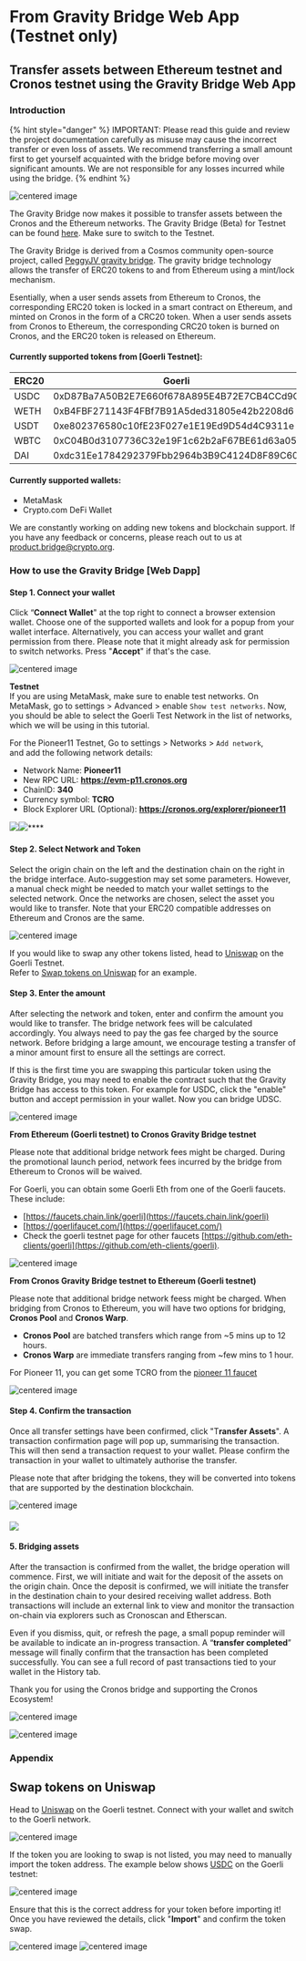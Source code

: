# From Gravity Bridge Web App (Testnet only)

## Transfer assets between Ethereum testnet and Cronos testnet using the Gravity Bridge Web App

### Introduction

{% hint style="danger" %}
IMPORTANT: Please read this guide and review the project documentation carefully as misuse may cause the incorrect transfer or even loss of assets. We recommend transferring a small amount first to get yourself acquainted with the bridge before moving over significant amounts. We are not responsible for any losses incurred while using the bridge.
{% endhint %}

![centered image](assets/bridge.png)

The Gravity Bridge now makes it possible to transfer assets between the Cronos and the Ethereum networks. The Gravity Bridge (Beta) for Testnet can be found [here](https://cronos.org/bridge/). Make sure to switch to the Testnet.

The Gravity Bridge is derived from a Cosmos community open-source project, called [PeggyJV gravity bridge](https://github.com/PeggyJV/gravity-bridge). The gravity bridge technology allows the transfer of ERC20 tokens to and from Ethereum using a mint/lock mechanism.

Esentially, when a user sends assets from Ethereum to Cronos, the corresponding ERC20 token is locked in a smart contract on Ethereum, and minted on Cronos in the form of a CRC20 token. When a user sends assets from Cronos to Ethereum, the corresponding CRC20 token is burned on Cronos, and the ERC20 token is released on Ethereum.

#### Currently supported tokens from \[Goerli Testnet]:

| ERC20 | Goerli                                     | Pioneer11                                  |
| ----- | ------------------------------------------ | ------------------------------------------ |
| USDC  | 0xD87Ba7A50B2E7E660f678A895E4B72E7CB4CCd9C | 0x8a8DfedBF6650737DFf63c2f455ecC54AcEcF197 |
| WETH  | 0xB4FBF271143F4FBf7B91A5ded31805e42b2208d6 | 0x17774909725bA203B8501C1DEb22F2495584197e |
| USDT  | 0xe802376580c10fE23F027e1E19Ed9D54d4C9311e | 0xA5e7cD85b15586ecb8DA34AcEE42FF83ABcB555b |
| WBTC  | 0xC04B0d3107736C32e19F1c62b2aF67BE61d63a05 | 0x7825cB7feEAD896241f748c89550F3D01AF51e48 |
| DAI   | 0xdc31Ee1784292379Fbb2964b3B9C4124D8F89C60 | 0x71339a9C403383c3E18712130615d369Ff9a7124 |

#### Currently supported wallets:

* MetaMask
* Crypto.com DeFi Wallet

We are constantly working on adding new tokens and blockchain support. If you have any feedback or concerns, please reach out to us at [product.bridge@crypto.org](mailto:product.bridge@crypto.org).



### How to use the Gravity Bridge \[Web Dapp]

#### Step 1. Connect your wallet

Click “**Connect Wallet**" at the top right to connect a browser extension wallet. Choose one of the supported wallets and look for a popup from your wallet interface. Alternatively, you can access your wallet and grant permission from there. Please note that it might already ask for permission to switch networks. Press "**Accept**" if that's the case.

![centered image](assets/webapp\_connect\_wallet\_pioneer.png)

**Testnet** \
If you are using MetaMask, make sure to enable test networks. On MetaMask, go to settings > Advanced > enable `Show test networks`. Now, you should be able to select the Goerli Test Network in the list of networks, which we will be using in this tutorial.

For the Pioneer11 Testnet, Go to settings > Networks > `Add network`, \
and add the following network details:

* Network Name: **Pioneer11**
* New RPC URL: **https://evm-p11.cronos.org**
* ChainID: **340**
* Currency symbol: **TCRO**
* Block Explorer URL (Optional): **https://cronos.org/explorer/pioneer11**

****![](assets/testnetworks.png)****![](assets/metamaskpioneer11.png)****

#### Step 2. Select Network and Token

Select the origin chain on the left and the destination chain on the right in the bridge interface. Auto-suggestion may set some parameters. However, a manual check might be needed to match your wallet settings to the selected network. Once the networks are chosen, select the asset you would like to transfer. Note that your ERC20 compatible addresses on Ethereum and Cronos are the same.

![centered image](assets/pioneerassets.png)

If you would like to swap any other tokens listed, head to [Uniswap](https://app.uniswap.org/#/swap?chain=goerli) on the Goerli Testnet. \
Refer to [Swap tokens on Uniswap](gb-testnet.md#swap-tokens-on-uniswap) for an example.

#### Step 3. Enter the amount

After selecting the network and token, enter and confirm the amount you would like to transfer. The bridge network fees will be calculated accordingly. You always need to pay the gas fee charged by the source network. Before bridging a large amount, we encourage testing a transfer of a minor amount first to ensure all the settings are correct.

If this is the first time you are swapping this particular token using the Gravity Bridge, you may need to enable the contract such that the Gravity Bridge has access to this token. For example for USDC, click the "enable" button and accept permission in your wallet. Now you can bridge UDSC.

![centered image](assets/enablecontract.png)

**From Ethereum (Goerli testnet) to Cronos Gravity Bridge testnet**

Please note that additional bridge network fees might be charged. During the promotional launch period, network fees incurred by the bridge from Ethereum to Cronos will be waived.

For Goerli, you can obtain some Goerli Eth from one of the Goerli faucets. These include:

* [https://faucets.chain.link/goerli](https://faucets.chain.link/goerli)
* [https://goerlifaucet.com/](https://goerlifaucet.com/)
* Check the goerli testnet page for other faucets [https://github.com/eth-clients/goerli](https://github.com/eth-clients/goerli).

![centered image](assets/transferassets1.png)

**From Cronos Gravity Bridge testnet to Ethereum (Goerli testnet)**

Please note that additional bridge network feess might be charged. When bridging from Cronos to Ethereum, you will have two options for bridging, **Cronos Pool** and **Cronos Warp**.

* **Cronos Pool** are batched transfers which range from \~5 mins up to 12 hours.
* **Cronos Warp** are immediate transfers ranging from \~few mins to 1 hour.

For Pioneer 11, you can get some TCRO from the [pioneer 11 faucet](https://cronos.org/pioneer11-faucet)

![centered image](assets/transferassets2.png)

#### Step 4. Confirm the transaction

Once all transfer settings have been confirmed, click "T**ransfer Assets**". A transaction confirmation page will pop up, summarising the transaction. This will then send a transaction request to your wallet. Please confirm the transaction in your wallet to ultimately authorise the transfer.

Please note that after bridging the tokens, they will be converted into tokens that are supported by the destination blockchain.

![centered image](assets/confirmpioneer.png)

#### ![](assets/confirmmetamask.png)

#### 5. Bridging assets

After the transaction is confirmed from the wallet, the bridge operation will commence. First, we will initiate and wait for the deposit of the assets on the origin chain. Once the deposit is confirmed, we will initiate the transfer in the destination chain to your desired receiving wallet address. Both transactions will include an external link to view and monitor the transaction on-chain via explorers such as Cronoscan and Etherscan.

Even if you dismiss, quit, or refresh the page, a small popup reminder will be available to indicate an in-progress transaction. A “**transfer completed**” message will finally confirm that the transaction has been completed successfully. You can see a full record of past transactions tied to your wallet in the History tab.

Thank you for using the Cronos bridge and supporting the Cronos Ecosystem!

![centered image](assets/bridgingcompleted.png)

![centered image](assets/bridginghistory.png)

### Appendix

## Swap tokens on Uniswap

Head to [Uniswap](https://app.uniswap.org/#/swap?chain=goerli) on the Goerli testnet. Connect with your wallet and switch to the Goerli network.

![centered image](assets/Uniswap.png)

If the token you are looking to swap is not listed, you may need to manually import the token address. The example below shows  [USDC](https://goerli.etherscan.io/address/0xD87Ba7A50B2E7E660f678A895E4B72E7CB4CCd9C) on the Goerli testnet:

![centered image](assets/Uniswaptoken.png)

Ensure that this is the correct address for your token before importing it! Once you have reviewed the details, click "**Import**" and confirm the token swap.

![centered image](assets/Uniswaptokenimport.png) ![centered image](assets/Uniswaptokenconfirm.png)
